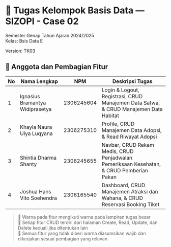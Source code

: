 # 📘 Tugas Kelompok Basis Data — SIZOPI - Case 02

Semester Genap Tahun Ajaran 2024/2025  
Kelas: Bsis Data E

Version: TK03

## 👥 Anggota dan Pembagian Fitur

| No | Nama Lengkap                        | NPM        | Deskripsi Tugas                                                                                                                                  |
|----|-------------------------------------|------------|-------------------------------------------------------------------------------------------------------------------------------------------------------|
| 1  | Ignasius Bramantya Widiprasetya     | 2306245604 | Login & Logout, Registrasi, CRUD Manajemen Data Satwa, & CRUD Manajemen Data Habitat                                      |
| 2  | Khayla Naura Ulya Luqyana           | 2306275310 | Profile, CRUD Manajemen Data Adopsi, & Read Riwayat Adopsi                                                                  |
| 3  | Shintia Dharma Shanty               | 2306245655 | Navbar, CRUD Rekam Medis, CRUD Penjadwalan Pemeriksaan Kesehatan, & CRUD Pemberian Pakan                                                                 |
| 4  | Joshua Hans Vito Soehendra          | 2306165540 | Dashboard, CRUD Manajemen Atraksi dan Wahana, & CRUD Reservasi Booking Tiket                                                   |

> 🔹 Warna pada fitur mengikuti warna pada lampiran tugas besar  
> 🔹 Setiap fitur CRUD terdiri dari halaman Create, Read, Update, dan Delete kecuali jika ditentukan lain  
> 🔹 Semua fitur yang tidak diberi warna diasumsikan wajib dan dikerjakan sesuai pembagian yang relevan
